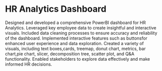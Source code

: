 # HR Analytics Dashboard
Designed and developed a comprehensive PowerBI dashboard for HR Analytics.
Leveraged key employee data to create insightful and interactive visuals.
Included data cleaning processes to ensure accuracy and reliability of the dashboard.
Implemented interactive features such as buttonsfor enhanced user experience and data exploration.
Created a variety of visuals, including text boxes,cards, treemap, donut chart, metrics, bar chart,pie chart, slicer, decomposition tree, scatter plot, and Q&A functionality.
Enabled stakeholders to explore data effectively and make informed HR decisions.
